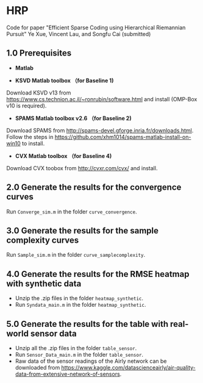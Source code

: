 # HRP
Code for paper "Efficient Sparse Coding using Hierarchical Riemannian Pursuit" Ye Xue, Vincent Lau, and Songfu Cai (submitted)

## 1.0 Prerequisites
+ **Matlab**

+ **KSVD Matlab toolbox （for Baseline 1)**

Download KSVD v13 from https://www.cs.technion.ac.il/~ronrubin/software.html and install
(OMP-Box v10 is required).

+ **SPAMS Matlab toolbox v2.6 （for Baseline 2)**

Download SPAMS from  http://spams-devel.gforge.inria.fr/downloads.html.
Follow the steps in https://github.com/xhm1014/spams-matlab-install-on-win10 to install.


+ **CVX Matlab toolbox （for Baseline 4)**

Download CVX toobox from http://cvxr.com/cvx/ and install.

## 2.0 Generate the results for the convergence curves
Run   `Converge_sim.m` in the folder `curve_convergence`.

## 3.0 Generate the results for the sample complexity curves
Run  `Sample_sim.m` in the folder `curve_samplecomplexity`.

## 4.0 Generate the results for the RMSE heatmap with synthetic data
+ Unzip the .zip files in the folder `heatmap_synthetic`.
+ Run `Syndata_main.m` in the folder `heatmap_synthetic`.

## 5.0 Generate the results for the table with real-world sensor data
+ Unzip all the .zip files in the folder `table_sensor`.
+ Run `Sensor_Data_main.m` in the folder `table_sensor`.
+ Raw data of the sensor readings of the Airly network can be downloaded from https://www.kaggle.com/datascienceairly/air-quality-data-from-extensive-network-of-sensors.
